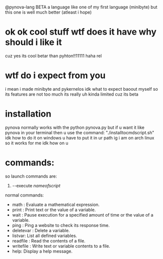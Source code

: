 @pynova-lang BETA
a language like one of my first language (minibyte) but this one is well much better (atleast i hope)

# ok ok cool stuff wtf does it have why should i like it
cuz yes its cool betar than pyhton!!11111 haha rel

# wtf do i expect from you
i mean i made minibyte and pykernelos idk what to expect baoout myself
so its features are not too much its really uh kinda limited cuz its beta

# installation
pynova normally works with the python pynova.py but if u want it like pynova in your terminal then u use the command:
"./installtocmdscript.sh"
idk how to do it on windows u have to put it in ur path ig
i am on arch linux so it works for me idk how on u

# commands:
so launch commands are:
1. --execute *nameofscript*

normal commands:
- math <expression>: Evaluate a mathematical expression.
- print <text or variable>: Print text or the value of a variable.
- wait <amount or variable>: Pause execution for a specified amount of time or the value of a variable.
- ping <site>: Ping a website to check its response time.
- deletevar <variable>: Delete a variable.
- listvar: List all defined variables.
- readfile <filename>: Read the contents of a file.
- writefile <filename>: Write text or variable contents to a file.
- help: Display a help message.
